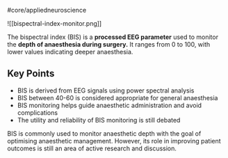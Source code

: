 #core/appliedneuroscience

![[bispectral-index-monitor.png]]

The bispectral index (BIS) is a **processed EEG parameter** used to monitor the **depth of anaesthesia during surgery.** It ranges from 0 to 100, with lower values indicating deeper anaesthesia.

## Key Points

- BIS is derived from EEG signals using power spectral analysis
- BIS between 40-60 is considered appropriate for general anaesthesia
- BIS monitoring helps guide anaesthetic administration and avoid complications
- The utility and reliability of BIS monitoring is still debated

BIS is commonly used to monitor anaesthetic depth with the goal of optimising anaesthetic management. However, its role in improving patient outcomes is still an area of active research and discussion.

